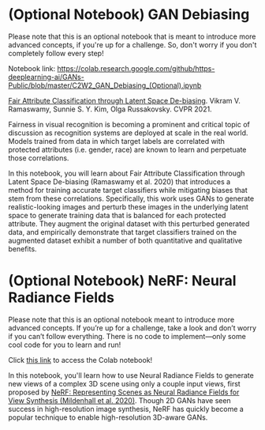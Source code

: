 # (Optional Notebook) GAN Debiasing
Please note that this is an optional notebook that is meant to introduce more advanced concepts, if you're up for a challenge. So, don't worry if you don't completely follow every step!

Notebook link: https://colab.research.google.com/github/https-deeplearning-ai/GANs-Public/blob/master/C2W2_GAN_Debiasing_(Optional).ipynb

[Fair Attribute Classification through Latent Space De-biasing](https://princetonvisualai.github.io/gan-debiasing/). Vikram V. Ramaswamy, Sunnie S. Y. Kim, Olga Russakovsky. CVPR 2021.

Fairness in visual recognition is becoming a prominent and critical topic of discussion as recognition systems are deployed at scale in the real world. Models trained from data in which target labels are correlated with protected attributes (i.e. gender, race) are known to learn and perpetuate those correlations.

In this notebook, you will learn about Fair Attribute Classification through Latent Space De-biasing (Ramaswamy et al. 2020) that introduces a method for training accurate target classifiers while mitigating biases that stem from these correlations. Specifically, this work uses GANs to generate realistic-looking images and perturb these images in the underlying latent space to generate training data that is balanced for each protected attribute. They augment the original dataset with this perturbed generated data, and empirically demonstrate that target classifiers trained on the augmented dataset exhibit a number of both quantitative and qualitative benefits.



# (Optional Notebook) NeRF: Neural Radiance Fields
Please note that this is an optional notebook meant to introduce more advanced concepts. If you’re up for a challenge, take a look and don’t worry if you can’t follow everything. There is no code to implement—only some cool code for you to learn and run!

Click [this link](C2W2_Optional_Notebook_NeRF.ipynb) to access the Colab notebook!

In this notebook, you'll learn how to use Neural Radiance Fields to generate new views of a complex 3D scene using only a couple input views, first proposed by [NeRF: Representing Scenes as Neural Radiance Fields for View Synthesis (Mildenhall et al. 2020)](NeRF.pdf). Though 2D GANs have seen success in high-resolution image synthesis, NeRF has quickly become a popular technique to enable high-resolution 3D-aware GANs.